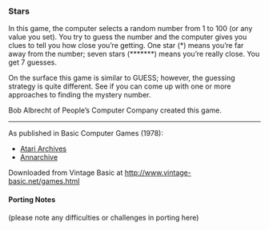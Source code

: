 ### Stars

In this game, the computer selects a random number from 1 to 100 (or any value you set). You try to guess the number and the computer gives you clues to tell you how close you’re getting. One star (\*) means you’re far away from the number; seven stars (\*\*\*\*\*\*\*) means you’re really close. You get 7 guesses.

On the surface this game is similar to GUESS; however, the guessing strategy is quite different. See if you can come up with one or more approaches to finding the mystery number.

Bob Albrecht of People’s Computer Company created this game.

---

As published in Basic Computer Games (1978):
- [Atari Archives](https://www.atariarchives.org/basicgames/showpage.php?page=153)
- [Annarchive](https://annarchive.com/files/Basic_Computer_Games_Microcomputer_Edition.pdf#page=166)

Downloaded from Vintage Basic at
http://www.vintage-basic.net/games.html

#### Porting Notes

(please note any difficulties or challenges in porting here)
